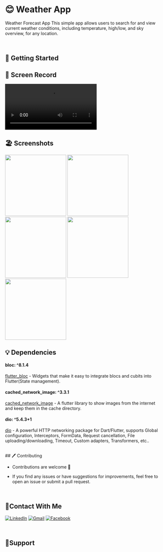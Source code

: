 # 😊 Weather App

 Weather Forecast App
This simple app allows users to search for and view current weather conditions, including temperature, high/low, and sky overview, for any location.
 
 <br/>

  ## 🚀 Getting Started
  
   ## 📸 Screen Record
 
<video src="https://github.com/Ahmedyehia122/-Sushi-Restaurant-App/assets/142153775/170fbfc4-d638-4512-b913-105e1ff9aa07"></video>

 ## 🏖️ Screenshots 
 
 <div>
   <img src ="https://github.com/Ahmedyehia122/-Sushi-Restaurant-App/assets/142153775/a3a4c3b9-4f29-4a51-b0e2-7d1ad08a552e" width="200" >
   <img src ="https://github.com/Ahmedyehia122/-Sushi-Restaurant-App/assets/142153775/568afd6c-7258-4106-a91a-df01a565d8b1" width="200" >
   <img src ="https://github.com/Ahmedyehia122/-Sushi-Restaurant-App/assets/142153775/d1fc8618-19c8-4f3d-908e-4af395bad50b" width="200" >
   <img src ="https://github.com/Ahmedyehia122/-Sushi-Restaurant-App/assets/142153775/06571690-5a98-4112-9105-011d0b88b518" width="200" >
   <img src ="https://github.com/Ahmedyehia122/-Sushi-Restaurant-App/assets/142153775/76fe652a-a8ea-4359-a242-9bc5b66aabe7" width="200" >
 </div>

  ## 💡 Dependencies

 ####  bloc: ^8.1.4
   [flutter_bloc](https://pub.dev/packages/flutter_bloc) - Widgets that make it easy to integrate blocs and cubits into Flutter(State management).
 #### cached_network_image: ^3.3.1
   [cached_network_image](https://pub.dev/packages/cached_network_image) - A flutter library to show images from the internet and keep 
    them in the cache directory.
 #### dio: ^5.4.3+1
   [dio](https://pub.dev/packages/dio) - A powerful HTTP networking package for Dart/Flutter, supports Global configuration, Interceptors, FormData, Request cancellation, File uploading/downloading, Timeout, Custom adapters, Transformers, etc..



   <br/>
   ## 🖊️ Contributing

- Contributions are welcome 💜
- If you find any issues or have suggestions for improvements, feel free to open an issue or submit a pull request.

  <br/>
 ## 🤝Contact With Me

[![LinkedIn](https://img.shields.io/badge/LinkedIn-0077B5?style=for-the-badge&logo=linkedin&logoColor=white)](https://www.linkedin.com/in/ahmedyehia122/) 
[![Gmail](https://img.shields.io/badge/Gmail-333333?style=for-the-badge&logo=gmail&logoColor=red)](https://www.ahmedyehia.122a@gmail.com)
[![Facebook](https://img.shields.io/badge/Facebook-0077B5?style=for-the-badge&logo=facebook&logoColor=white)](https://www.facebook.com/profile.php?id=100033167761298)

<br/>

## 💖Support


